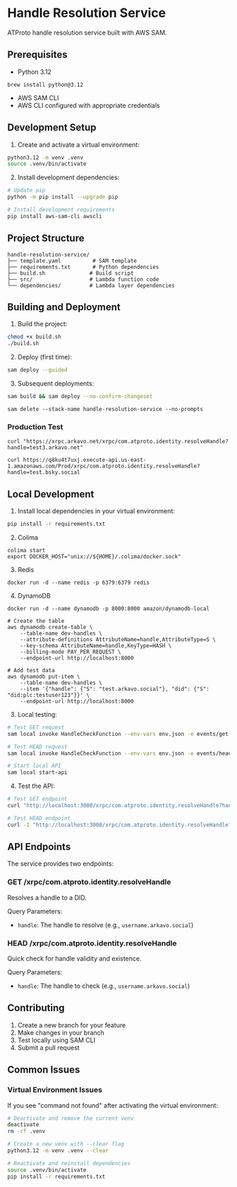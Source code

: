 # Handle Resolution Service

ATProto handle resolution service built with AWS SAM.

## Prerequisites

- Python 3.12
```shell
brew install python@3.12
```
- AWS SAM CLI
- AWS CLI configured with appropriate credentials

## Development Setup

1. Create and activate a virtual environment:
```bash
python3.12 -m venv .venv
source .venv/bin/activate
```

2. Install development dependencies:
```bash
# Update pip
python -m pip install --upgrade pip

# Install development requirements
pip install aws-sam-cli awscli
```

## Project Structure

```
handle-resolution-service/
├── template.yaml          # SAM template
├── requirements.txt       # Python dependencies
├── build.sh              # Build script
├── src/                  # Lambda function code
└── dependencies/         # Lambda layer dependencies
```

## Building and Deployment

1. Build the project:
```bash
chmod +x build.sh
./build.sh
```

2. Deploy (first time):
```bash
sam deploy --guided
```

3. Subsequent deployments:
```bash
sam build && sam deploy --no-confirm-changeset
```

```shell
sam delete --stack-name handle-resolution-service --no-prompts
```

### Production Test

```shell
curl "https://xrpc.arkavo.net/xrpc/com.atproto.identity.resolveHandle?handle=test3.arkavo.net"
```

```shell
curl https://q8ku4t7uxj.execute-api.us-east-1.amazonaws.com/Prod/xrpc/com.atproto.identity.resolveHandle?handle=test.bsky.social
```

## Local Development

1. Install local dependencies in your virtual environment:
```bash
pip install -r requirements.txt
```

2. Colima
```shell
colima start
export DOCKER_HOST="unix://${HOME}/.colima/docker.sock"
````

3. Redis
```shell
docker run -d --name redis -p 6379:6379 redis
```

4. DynamoDB
```shell
docker run -d --name dynamodb -p 8000:8000 amazon/dynamodb-local
```

```shell
# Create the table
aws dynamodb create-table \
    --table-name dev-handles \
    --attribute-definitions AttributeName=handle,AttributeType=S \
    --key-schema AttributeName=handle,KeyType=HASH \
    --billing-mode PAY_PER_REQUEST \
    --endpoint-url http://localhost:8000

# Add test data
aws dynamodb put-item \
    --table-name dev-handles \
    --item '{"handle": {"S": "test.arkavo.social"}, "did": {"S": "did:plc:testuser123"}}' \
    --endpoint-url http://localhost:8000
```


3. Local testing:
```bash
# Test GET request
sam local invoke HandleCheckFunction --env-vars env.json -e events/get-request.json

# Test HEAD request
sam local invoke HandleCheckFunction --env-vars env.json -e events/head-request.json

# Start local API
sam local start-api
```

4. Test the API:
```bash
# Test GET endpoint
curl "http://localhost:3000/xrpc/com.atproto.identity.resolveHandle?handle=test.arkavo.social"

# Test HEAD endpoint
curl -I "http://localhost:3000/xrpc/com.atproto.identity.resolveHandle?handle=test.arkavo.social"
```

## API Endpoints

The service provides two endpoints:

### GET /xrpc/com.atproto.identity.resolveHandle
Resolves a handle to a DID.

Query Parameters:
- `handle`: The handle to resolve (e.g., `username.arkavo.social`)

### HEAD /xrpc/com.atproto.identity.resolveHandle
Quick check for handle validity and existence.

Query Parameters:
- `handle`: The handle to check (e.g., `username.arkavo.social`)

## Contributing

1. Create a new branch for your feature
2. Make changes in your branch
3. Test locally using SAM CLI
4. Submit a pull request

## Common Issues

### Virtual Environment Issues

If you see "command not found" after activating the virtual environment:
```bash
# Deactivate and remove the current venv
deactivate
rm -rf .venv

# Create a new venv with --clear flag
python3.12 -m venv .venv --clear

# Reactivate and reinstall dependencies
source .venv/bin/activate
pip install -r requirements.txt
```